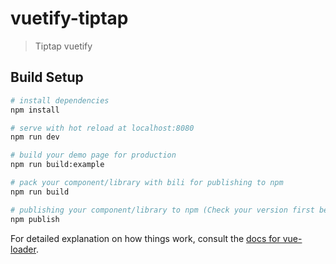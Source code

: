 # vuetify-tiptap

> Tiptap vuetify

## Build Setup

``` bash
# install dependencies
npm install

# serve with hot reload at localhost:8080
npm run dev

# build your demo page for production
npm run build:example

# pack your component/library with bili for publishing to npm
npm run build

# publishing your component/library to npm (Check your version first before publish.)
npm publish
```

For detailed explanation on how things work, consult the [docs for vue-loader](http://vuejs.github.io/vue-loader).
